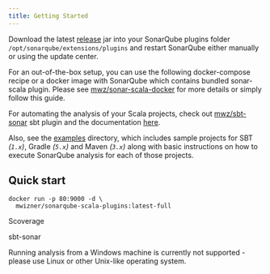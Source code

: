 ```yaml
---
title: Getting Started
---
```


Download the latest [release](https://github.com/mwz/sonar-scala/releases) jar
into your SonarQube plugins folder `/opt/sonarqube/extensions/plugins` and
restart SonarQube either manually or using the update center.

For an out-of-the-box setup, you can use the following docker-compose recipe or
a docker image with SonarQube which contains bundled sonar-scala plugin. Please
see [mwz/sonar-scala-docker](https://github.com/mwz/sonar-scala-docker) for more
details or simply follow this guide.

For automating the analysis of your Scala projects, check out
[mwz/sbt-sonar](https://github.com/mwz/sbt-sonar) sbt plugin and the
documentation [here](sbt-sonar.md).

Also, see the
[examples](https://github.com/mwz/sonar-scala/tree/master/examples) directory,
which includes sample projects for SBT _(`1.x`)_, Gradle _(`5.x`)_ and Maven
_(`3.x`)_ along with basic instructions on how to execute SonarQube analysis for
each of those projects.

## Quick start

```
docker run -p 80:9000 -d \
  mwizner/sonarqube-scala-plugins:latest-full
```

Scoverage

sbt-sonar

<div className="alert alert--warning" role="alert">
  Running analysis from a Windows machine is currently not supported - please
  use Linux or other Unix-like operating system.
</div>
